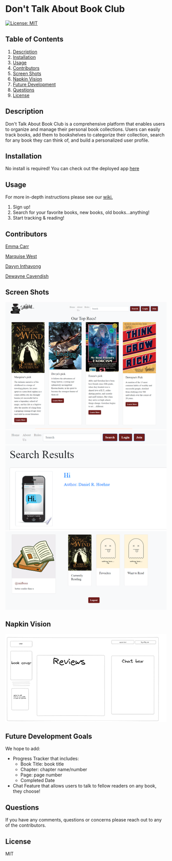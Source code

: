 # Don't Talk About Book Club

[![License: MIT](https://img.shields.io/badge/License-MIT-yellow.svg)](https://opensource.org/licenses/MIT)

## Table of Contents
1. [Description](#description)
2. [Installation](#installation)
3. [Usage](#usage)
4. [Contributors](#Contributors)
5. [Screen Shots](#screen-shots)
6. [Napkin Vision](#napkin-vision)
7. [Future Development](#future-development-goals)
8. [Questions](#questions)
9. [License](#license)

## Description

Don't Talk About Book Club is a comprehensive platform that enables users to organize and manage their personal book collections. Users can easily track books, add them to bookshelves to categorize their collection, search for any book they can think of, and build a personalized user profile.

## Installation

No install is required! You can check out the deployed app [here](https://dont-talk-about-book-club.herokuapp.com/)

## Usage
For more in-depth instructions please see our [wiki.](https://github.com/sudo-apt-install/first-rule-of-book-club/wiki/How-To-Join-the-Club)
1. Sign up!
2. Search for your favorite books, new books, old books...anything!
3. Start tracking & reading!

## Contributors
[Emma Carr](https://github.com/emcarr99)

[Marquise West](https://github.com/sudo-apt-install)

[Davyn Inthavong](https://github.com/hajiru)

[Dewayne Cavendish](https://github.com/RockyluvsEmily)

## Screen Shots
![Rec Page](/public/CSS/images/recpage.png)
![Search Bar](/public/CSS/images/searchbar.png)
![Search Result](/public/CSS/images/searchresult.png)
![Profile Page](/public/CSS/images/profilescreen.png)

## Napkin Vision
![wireframe](/public/CSS/images/wireframe.png)

## Future Development Goals
We hope to add: 
- Progress Tracker that includes:
    - Book Title: book title
    - Chapter: chapter name/number
    - Page: page number
    - Completed Date
- Chat Feature that allows users to talk to fellow readers on any book, they choose!

## Questions

If you have any comments, questions or concerns please reach out to any of the contributors.

## License
MIT 


